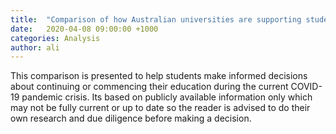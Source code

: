 ```yaml
---
title:  "Comparison of how Australian universities are supporting students during COVID-19 pandemic"
date:   2020-04-08 09:00:00 +1000
categories: Analysis
author: ali
---
```


This comparison is presented to help students make informed decisions about continuing or commencing their education during the current COVID-19 pandemic crisis. Its based on publicly available information only which may not be fully current or up to date so the reader is advised to do their own research and due diligence before making a decision.

